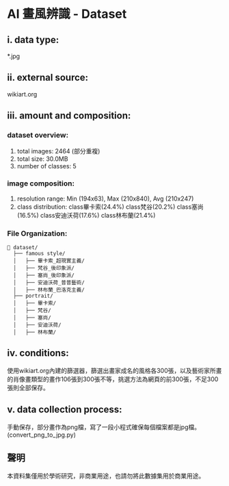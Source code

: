# AI 畫風辨識 - Dataset

## i.	data type: 
*.jpg

## ii.	external source: 
wikiart.org

## iii.	amount and composition:
### dataset overview:
1.	total images: 2464 (部分重複)
2.	total size: 30.0MB
3.	number of classes: 5

### image composition:
1.	resolution range: Min (194x63), Max (210x840), Avg (210x247)
2.	class distribution: 
class畢卡索(24.4%)
class梵谷(20.2%)
class塞尚(16.5%)
class安迪沃荷(17.6%)
class林布蘭(21.4%)

### File Organization:
```
📂 dataset/
  ├── famous style/
  │   ├── 畢卡索_超現實主義/
  │   ├── 梵谷_後印象派/
  │   ├── 塞尚_後印象派/
  │   ├── 安迪沃荷_普普藝術/
  │   ├── 林布蘭_巴洛克主義/
  ├── portrait/
  │   ├── 畢卡索/
  │   ├── 梵谷/
  │   ├── 塞尚/
  │   ├── 安迪沃荷/
  │   ├── 林布蘭/
```

## iv.	conditions:
使用wikiart.org內建的篩選器，篩選出畫家成名的風格各300張，以及藝術家所畫的肖像畫類型的畫作106張到300張不等，挑選方法為網頁的前300張，不足300張則全部保存。

## v.	data collection process:
手動保存，部分畫作為png檔，寫了一段小程式確保每個檔案都是jpg檔。(convert_png_to_jpg.py)

## 聲明
本資料集僅用於學術研究，非商業用途，也請勿將此數據集用於商業用途。
